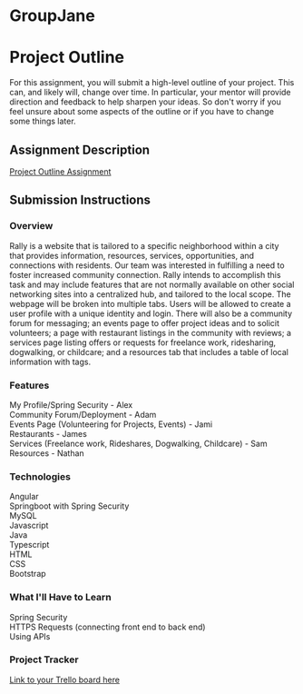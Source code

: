 # GroupJane

# Project Outline
For this assignment, you will submit a high-level outline of your project. This can, and likely will, change over time. In particular, your mentor will provide direction and feedback to help sharpen your ideas. So don't worry if you feel unsure about some aspects of the outline or if you have to change some things later.

## Assignment Description
[Project Outline Assignment](https://education.launchcode.org/liftoff/modules/assignments/project-outline)

## Submission Instructions

### Overview
Rally is a website that is tailored to a specific neighborhood within a city that provides information, resources, services, opportunities, and connections with residents. Our team was interested in fulfilling a need to foster increased community connection. Rally intends to accomplish this task and may include features that are not normally available on other social networking sites into a centralized hub, and tailored to the local scope. The webpage will be broken into multiple tabs. Users will be allowed to create a user profile with a unique identity and login. There will also be a community forum for messaging; an events page to offer project ideas and to solicit volunteers; a page with restaurant listings in the community with reviews; a services page listing offers or requests for freelance work, ridesharing, dogwalking, or childcare; and a resources tab that includes a table of local information with tags. 

### Features
My Profile/Spring Security - Alex <br>
Community Forum/Deployment - Adam<br>
Events Page (Volunteering for Projects, Events) - Jami<br>
Restaurants - James<br>
Services (Freelance work, Rideshares, Dogwalking, Childcare) - Sam<br>
Resources - Nathan<br>

### Technologies
Angular<br>
Springboot with Spring Security<br>
MySQL<br>
Javascript<br>
Java<br>
Typescript<br>
HTML<br>
CSS<br>
Bootstrap<br>

### What I'll Have to Learn
Spring Security<br>
HTTPS Requests (connecting front end to back end)<br>
Using APIs<br>


### Project Tracker
[Link to your Trello board here](https://trello.com/b/8aRo3aLi/liftoff-april23-scrumboard)

